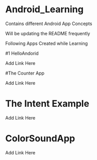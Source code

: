 # Android_Learning

Contains different Android App Concepts

Will be updating the README frequently

Following Apps Created while Learning

#1 HelloAndorid

Add Link Here 

#The Counter App

Add Link Here

# The Intent Example

Add Link Here

# ColorSoundApp

Add Link Here
